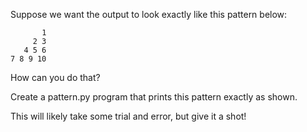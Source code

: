 Suppose we want the output to look exactly like this pattern below:
```
       1
     2 3
   4 5 6
7 8 9 10
```
How can you do that?

Create a pattern.py program that prints this pattern exactly as shown.

This will likely take some trial and error, but give it a shot!

